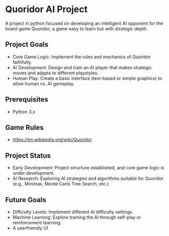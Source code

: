 # Quoridor AI Project
A project in python focused on developing an intelligent AI opponent for the board game Quoridor, a game easy to learn but with strategic depth.

## Project Goals
* Core Game Logic: Implement the rules and mechanics of Quoridor faithfully.
* AI Development: Design and train an AI player that makes strategic moves and adapts to different playstyles.
* Human Play: Create a basic interface (text-based or simple graphics) to allow human vs. AI gameplay.

## Prerequisites
* Python 3.x


## Game Rules
* https://en.wikipedia.org/wiki/Quoridor

## Project Status
* Early Development: Project structure established, and core game logic is under development.
* AI Research: Exploring AI strategies and algorithms suitable for Quoridor (e.g., Minimax, Monte Carlo Tree Search, etc.)

## Future Goals
* Difficulty Levels: Implement different AI difficulty settings.
* Machine Learning: Explore training the AI through self-play or reinforcement learning.
* A userfriendly UI
